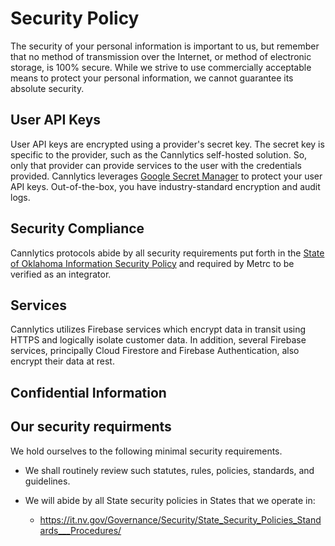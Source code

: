 # Security Policy

The security of your personal information is important to us, but remember that no method of transmission over the Internet, or method of electronic storage, is 100% secure. While we strive to use commercially acceptable means to protect your personal information, we cannot guarantee its absolute security.

## User API Keys

User API keys are encrypted using a provider's secret key. The secret key is specific to the provider, such as the Cannlytics self-hosted solution. So, only that provider can provide services to the user with the credentials provided. Cannlytics leverages [Google Secret Manager](https://cloud.google.com/secret-manager) to protect your user API keys. Out-of-the-box, you have industry-standard encryption and audit logs.

## Security Compliance

Cannlytics protocols abide by all security requirements put forth in the [State of Oklahoma Information Security Policy](https://omes.ok.gov/sites/g/files/gmc316/f/InfoSecPPG_0.pdf) and required by Metrc to be verified as an integrator.

## Services

Cannlytics utilizes Firebase services which encrypt data in transit using HTTPS and logically isolate customer data. In addition, several Firebase services, principally Cloud Firestore and Firebase Authentication, also encrypt their data at rest.

## Confidential Information

<!-- "Confidential Information  of any  kind  shall be  stored, processed,  or  transferred  only  in  or  to facilities  located  within  the  State of  Nevada,  and  shall  not  be  distributed  or  sold  to  any  third  party, retained  in  any  files  or  otherwise, or  used  by  Provider  or  its  agents  in  any  way, except  as authorized  by  this  Agreement,  by  law,  unless  approved  in  writing by  the  State.  Provider  shall provide  and  maintain  a  secure  environment  that  ensures  confidentiality  of  all  Confidential Information wherever located. Neither  Provider  nor  any  of  its  agents,  employees,  Subcontractors, or  permitted  assigns  shall  have  any  rights  to  use  or  access  any  data or  information  of EITS,  the Nevada  Cannabis  Compliance  Board,  or  any  other  Nevada  state agency,  except  with  the prior approval of the  State" -->


## Our security requirments

We hold ourselves to the following minimal security requirements.

- We shall  routinely  review  such  statutes,  rules,  policies, standards,  and  guidelines.
- We will abide by all State security policies in States that we operate in:
  * <https://it.nv.gov/Governance/Security/State_Security_Policies_Standards___Procedures/>


  <!-- - [Add Google Cloud Armor](https://cloud.google.com/blog/products/identity-security/google-cloud-armor-features-to-protect-your-websites-and-applications?utm_source=release-notes&utm_medium=email&utm_campaign=2020-aug-release-notes-1-en) -->

